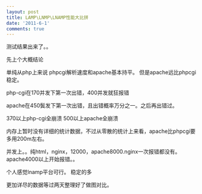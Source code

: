 ```yaml
---
layout: post
title: LAMP\LNMP\LNAMP性能大比拼
date: '2011-6-1'
comments: true
---
```

测试结果出来了。。

先上个大概结论

单纯从php上来说
phpcgi解析速度和apache基本持平。
但是apache远比phpcgi稳定。

php-cgi在170并发下第一次出错，400并发就狂报错

apache在450鬓发下第一次出错，且出错概率万分之一。之后再出错过。

370以上php-cgi全崩溃
500以上apache全崩溃

内存上暂时没有详细的统计数据，不过从零散的统计上来看，apache比phpcgi要多用200m左右。 


并发上。。纯html，nginx，12000，apache8000.nginx一次报错都没有。apache4000以上开始报错。。 



个人感觉lnamp平台可行。 
稳定的多 


更加详尽的数据等过两天整理好了做图对比。
